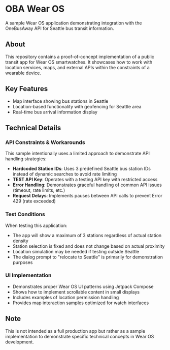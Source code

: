 # OBA Wear OS

A sample Wear OS application demonstrating integration with the OneBusAway API for Seattle bus transit information.

## About

This repository contains a proof-of-concept implementation of a public transit app for Wear OS smartwatches. It showcases how to work with location services, maps, and external APIs within the constraints of a wearable device.

## Key Features

- Map interface showing bus stations in Seattle
- Location-based functionality with geofencing for Seattle area
- Real-time bus arrival information display

## Technical Details

### API Constraints & Workarounds

This sample intentionally uses a limited approach to demonstrate API handling strategies:

- **Hardcoded Station IDs**: Uses 3 predefined Seattle bus station IDs instead of dynamic searches to avoid rate limiting
- **TEST API Key**: Operates with a testing API key with restricted access
- **Error Handling**: Demonstrates graceful handling of common API issues (timeout, rate limits, etc.)
- **Request Delays**: Implements pauses between API calls to prevent Error 429 (rate exceeded)

### Test Conditions

When testing this application:
- The app will show a maximum of 3 stations regardless of actual station density
- Station selection is fixed and does not change based on actual proximity
- Location simulation may be needed if testing outside Seattle
- The dialog prompt to "relocate to Seattle" is primarily for demonstration purposes

### UI Implementation

- Demonstrates proper Wear OS UI patterns using Jetpack Compose
- Shows how to implement scrollable content in small displays
- Includes examples of location permission handling
- Provides map interaction samples optimized for watch interfaces



## Note

This is not intended as a full production app but rather as a sample implementation to demonstrate specific technical concepts in Wear OS development.
